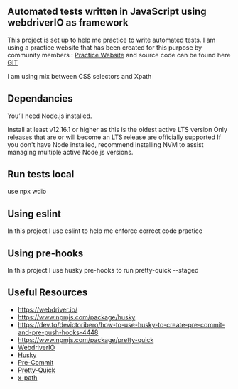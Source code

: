 ## Automated tests written in JavaScript using webdriverIO as framework

This project is set up to help me practice to write automated tests.
I am using a practice website that has been created for this purpose by community members :
[Practice Website](http://automationpractice.com/index.php) and source code can be found here
[GIT](https://github.com/StMarco89/automationpractice.com)

I am using mix between CSS selectors and Xpath

## Dependancies

You’ll need Node.js installed.

Install at least v12.16.1 or higher as this is the oldest active LTS version
Only releases that are or will become an LTS release are officially supported
If you don't have Node installed, recommend installing NVM to assist managing multiple active Node.js versions.

## Run tests local

use npx wdio

## Using eslint

In this project I use eslint to help me enforce correct code practice

## Using pre-hooks

In this project I use husky pre-hooks to run pretty-quick --staged

## Useful Resources

- https://webdriver.io/
- https://www.npmjs.com/package/husky
- https://dev.to/devictoribero/how-to-use-husky-to-create-pre-commit-and-pre-push-hooks-4448
- https://www.npmjs.com/package/pretty-quick
- [WebdriverIO](https://webdriver.io/)
- [Husky](https://www.npmjs.com/package/husky)
- [Pre-Commit](https://dev.to/devictoribero/how-to-use-husky-to-create-pre-commit-and-pre-push-hooks-4448)
- [Pretty-Quick](https://www.npmjs.com/package/pretty-quick)
- [x-path](https://devhints.io/xpath)
